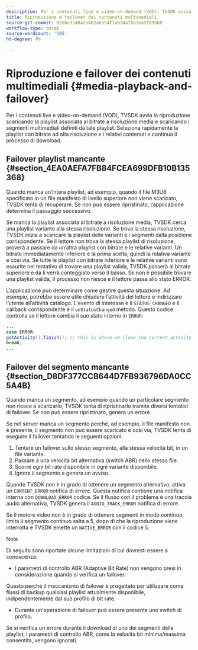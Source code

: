 ```yaml
---
description: Per i contenuti live e video-on-demand (VOD), TVSDK avvia la riproduzione scaricando la playlist associata al bitrate a risoluzione media e scaricando i segmenti multimediali definiti da tale playlist. Seleziona rapidamente la playlist con bitrate ad alta risoluzione e i relativi contenuti e continua il processo di download.
title: Riproduzione e failover dei contenuti multimediali
source-git-commit: 02ebc3548a254b2a6554f1ab34afbb3ea5f09bb8
workflow-type: tm+mt
source-wordcount: '595'
ht-degree: 0%

---
```


# Riproduzione e failover dei contenuti multimediali {#media-playback-and-failover}

Per i contenuti live e video-on-demand (VOD), TVSDK avvia la riproduzione scaricando la playlist associata al bitrate a risoluzione media e scaricando i segmenti multimediali definiti da tale playlist. Seleziona rapidamente la playlist con bitrate ad alta risoluzione e i relativi contenuti e continua il processo di download.

## Failover playlist mancante {#section_4EA0AEFA7FB84FCEA699DFB10B135368}

Quando manca un’intera playlist, ad esempio, quando il file M3U8 specificato in un file manifesto di livello superiore non viene scaricato, TVSDK tenta di recuperare. Se non può essere ripristinato, l’applicazione determina il passaggio successivo.

Se manca la playlist associata al bitrate a risoluzione media, TVSDK cerca una playlist variante alla stessa risoluzione. Se trova la stessa risoluzione, TVSDK inizia a scaricare la playlist delle varianti e i segmenti dalla posizione corrispondente. Se il lettore non trova la stessa playlist di risoluzione, proverà a passare da un’altra playlist con bitrate e le relative varianti. Un bitrate immediatamente inferiore è la prima scelta, quindi la relativa variante e così via. Se tutte le playlist con bitrate inferiore e le relative varianti sono esaurite nel tentativo di trovare una playlist valida, TVSDK passerà al bitrate superiore e da lì verrà conteggiato verso il basso. Se non è possibile trovare una playlist valida, il processo non riesce e il lettore passa allo stato ERROR.

L’applicazione può determinare come gestire questa situazione. Ad esempio, potrebbe essere utile chiudere l’attività del lettore e indirizzare l’utente all’attività catalogo. L&#39;evento di interesse è il `STATUS_CHANGED` e il callback corrispondente è il `onStatusChanged` metodo. Questo codice controlla se il lettore cambia il suo stato interno in `ERROR`:

```java
... 
case ERROR: 
getActivity().finish(); // this is where we close the current activity (the Player activity) 
break; 
...
```

## Failover del segmento mancante {#section_D8DF377CCB644D7FB936796DA0CC5A4B}

Quando manca un segmento, ad esempio quando un particolare segmento non riesce a scaricarlo, TVSDK tenta di ripristinarlo tramite diversi tentativi di failover. Se non può essere ripristinato, genera un errore.

Se nel server manca un segmento perché, ad esempio, il file manifesto non è presente, il segmento non può essere scaricato e così via, TVSDK tenta di eseguire il failover tentando le seguenti opzioni:

1. Tentare un failover sullo stesso segmento, alla stessa velocità bit, in un file variante.
1. Passare a una velocità bit alternativa (switch ABR) nello stesso file.
1. Scorre ogni bit rate disponibile in ogni variante disponibile.
1. Ignora il segmento e genera un avviso.

Quando TVSDK non è in grado di ottenere un segmento alternativo, attiva un `CONTENT_ERROR` notifica di errore. Questa notifica contiene una notifica interna con `DOWNLOAD_ERROR` codice. Se il flusso con il problema è una traccia audio alternativa, TVSDK genera il `AUDIO_TRACK_ERROR` notifica di errore.

Se il motore video non è in grado di ottenere segmenti in modo continuo, limita il segmento continuo salta a 5, dopo di che la riproduzione viene interrotta e TVSDK emette un `NATIVE_ERROR` con il codice 5.

>[!NOTE]
>
>Di seguito sono riportate alcune limitazioni di cui dovresti essere a conoscenza:
>
>* I parametri di controllo ABR (Adaptive Bit Rate) non vengono presi in considerazione quando si verifica un failover.
>
>  Questo perché il meccanismo di failover è progettato per utilizzare come flussi di backup qualsiasi playlist attualmente disponibile, indipendentemente dal suo profilo di bit rate.
>* Durante un&#39;operazione di failover può essere presente uno switch di profilo.
>
>  Se si verifica un errore durante il download di uno dei segmenti della playlist, i parametri di controllo ABR, come la velocità bit minima/massima consentita, vengono ignorati.
>
